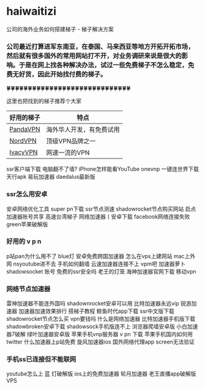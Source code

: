 # haiwaitizi
公司的海外业务如何搭建梯子 - 梯子解决方案


### 公司最近打算进军东南亚，在泰国、马来西亚等地方开拓开拓市场，然后就有很多国外的常用网站打不开，对业务调研来说是很大的影响。于是在网上找各种解决办法，试过一些免费梯子不怎么稳定，免费无好货，因此开始找付费的梯子。

🍀🍀🍀🍀🍀🍀🍀🍀🍀🍀🍀🍀🍀🍀🍀🍀🍀🍀🍀🍀🍀🍀🍀🍀🍀🍀🍀🍀🍀

这里也把找到的梯子推荐个大家


|  好用的梯子   | 特点  |
|  ----  | ----  |
| [PandaVPN](https://www.panhdpe.xyz/r/22216799) | 海外华人开发，有免费试用 |
| [NordVPN](https://go.nordlocker.net/aff_c?offer_id=15&aff_id=38201&url_id=6063&aff_sub=wulujia&aff_click_id=haiwaitizi) | 顶级VPN品牌之一 |
| [IvacyVPN](https://www.ivacykodi.com/easter-deal-2020/?aff=91814&data1=wulujia&data2=haiwaitizi) | 网速一流的VPN |

ssr客户端下载
电脑翻不了墙?
iPhone怎样能看YouTube
onevnp 一键连世界下载
天行apk
易玩加速器
daedalus最新版
### ssr怎么用安卓
安卓网络优化工具
super pn下载
ssr节点测速
shadowrocket节点购买网站
启点加速器账号共享
高速台湾梯子
网络加速器丨安卓下载
facebook网络连接失败
green苹果破解版
### 好用的 v p n
p站pan为什么用不了
blue灯
安卓免费跨国加速器
怎么在vps上建网站
mac上外网
nsyoutube进不去
手机如何翻墙
云速加速器连接不上
vpm吧
加速器萝卜
shadowsocket 账号
免费的ssr安全吗
老王的灯笼
海神加速器官网下载
移动vpn
### 网络节点加速器
雷神加速器不能连外国吗
shadownrocket安卓可以用
比特加速器永远vip
锐游加速器
加速器加速效果排行
搭梯子教程
鲸鱼时代app下载
ssr中文版下载
shadowrocket节点怎么买
vpn要钱吗
什么是网络加速器
比特加速器手机版下载
shadowbroken安卓下载
shadowsock手机版连不上
浏览器爬墙安卓版
小白加速器7破解
绿叶加速器安卓版
苹果手机vnp服务器
v pn 下载
苹果手机国内如何用twitter
什么加速器上p站免费
旋风加速器ios
国外网络代理app
screen无法验证
### 手机ss已连接但不能联网
youtube怎么上
蓝 灯破解版
ios上的免费加速器
轮月加速器
老王直播app破解版
VPS
